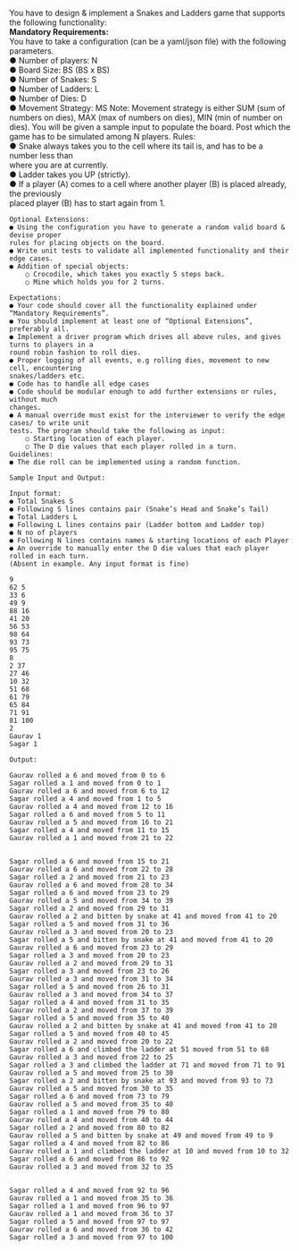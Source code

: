 You have to design & implement a Snakes and Ladders game that supports the following functionality:  
**Mandatory Requirements:**  
You have to take a configuration (can be a yaml/json file) with the following parameters.  
● Number of players: N  
● Board Size: BS (BS x BS)  
● Number of Snakes: S  
● Number of Ladders: L  
● Number of Dies: D  
● Movement Strategy: MS Note: Movement strategy is either SUM (sum of numbers on dies), MAX (max of numbers on dies), MIN (min of number on dies).
You will be given a sample input to populate the board. Post which the game has to be simulated among N players.
Rules:  
● Snake always takes you to the cell where its tail is, and has to be a number less than  
where you are at currently.  
● Ladder takes you UP (strictly).  
● If a player (A) comes to a cell where another player (B) is placed already, the previously  
placed player (B) has to start again from 1.

```
Optional Extensions:
● Using the configuration you have to generate a random valid board & devise proper
rules for placing objects on the board.
● Write unit tests to validate all implemented functionality and their edge cases.
● Addition of special objects:
	○ Crocodile, which takes you exactly 5 steps back.
	○ Mine which holds you for 2 turns.

Expectations:
● Your code should cover all the functionality explained under “Mandatory Requirements”.
● You should implement at least one of “Optional Extensions”, preferably all.
● Implement a driver program which drives all above rules, and gives turns to players in a
round robin fashion to roll dies.
● Proper logging of all events, e.g rolling dies, movement to new cell, encountering
snakes/ladders etc.
● Code has to handle all edge cases
● Code should be modular enough to add further extensions or rules, without much
changes.
● A manual override must exist for the interviewer to verify the edge cases/ to write unit
tests. The program should take the following as input:
	○ Starting location of each player.
	○ The D die values that each player rolled in a turn.
Guidelines:
● The die roll can be implemented using a random function.

Sample Input and Output:

Input format:
● Total Snakes S
● Following S lines contains pair (Snake’s Head and Snake’s Tail)
● Total Ladders L
● Following L lines contains pair (Ladder bottom and Ladder top)
● N no of players
● Following N lines contains names & starting locations of each Player
● An override to manually enter the D die values that each player rolled in each turn.
(Absent in example. Any input format is fine)

9
62 5
33 6
49 9
88 16
41 20
56 53
98 64
93 73
95 75
8
2 37
27 46
10 32
51 68
61 79
65 84
71 91
81 100
2
Gaurav 1
Sagar 1

Output:

Gaurav rolled a 6 and moved from 0 to 6
Sagar rolled a 1 and moved from 0 to 1
Gaurav rolled a 6 and moved from 6 to 12
Sagar rolled a 4 and moved from 1 to 5
Gaurav rolled a 4 and moved from 12 to 16
Sagar rolled a 6 and moved from 5 to 11
Gaurav rolled a 5 and moved from 16 to 21
Sagar rolled a 4 and moved from 11 to 15
Gaurav rolled a 1 and moved from 21 to 22


Sagar rolled a 6 and moved from 15 to 21
Gaurav rolled a 6 and moved from 22 to 28
Sagar rolled a 2 and moved from 21 to 23
Gaurav rolled a 6 and moved from 28 to 34
Sagar rolled a 6 and moved from 23 to 29
Gaurav rolled a 5 and moved from 34 to 39
Sagar rolled a 2 and moved from 29 to 31
Gaurav rolled a 2 and bitten by snake at 41 and moved from 41 to 20
Sagar rolled a 5 and moved from 31 to 36
Gaurav rolled a 3 and moved from 20 to 23
Sagar rolled a 5 and bitten by snake at 41 and moved from 41 to 20
Gaurav rolled a 6 and moved from 23 to 29
Sagar rolled a 3 and moved from 20 to 23
Gaurav rolled a 2 and moved from 29 to 31
Sagar rolled a 3 and moved from 23 to 26
Gaurav rolled a 3 and moved from 31 to 34
Sagar rolled a 5 and moved from 26 to 31
Gaurav rolled a 3 and moved from 34 to 37
Sagar rolled a 4 and moved from 31 to 35
Gaurav rolled a 2 and moved from 37 to 39
Sagar rolled a 5 and moved from 35 to 40
Gaurav rolled a 2 and bitten by snake at 41 and moved from 41 to 20
Sagar rolled a 5 and moved from 40 to 45
Gaurav rolled a 2 and moved from 20 to 22
Sagar rolled a 6 and climbed the ladder at 51 moved from 51 to 68
Gaurav rolled a 3 and moved from 22 to 25
Sagar rolled a 3 and climbed the ladder at 71 and moved from 71 to 91
Gaurav rolled a 5 and moved from 25 to 30
Sagar rolled a 2 and bitten by snake at 93 and moved from 93 to 73
Gaurav rolled a 5 and moved from 30 to 35
Sagar rolled a 6 and moved from 73 to 79
Gaurav rolled a 5 and moved from 35 to 40
Sagar rolled a 1 and moved from 79 to 80
Gaurav rolled a 4 and moved from 40 to 44
Sagar rolled a 2 and moved from 80 to 82
Gaurav rolled a 5 and bitten by snake at 49 and moved from 49 to 9
Sagar rolled a 4 and moved from 82 to 86
Gaurav rolled a 1 and climbed the ladder at 10 and moved from 10 to 32
Sagar rolled a 6 and moved from 86 to 92
Gaurav rolled a 3 and moved from 32 to 35


Sagar rolled a 4 and moved from 92 to 96
Gaurav rolled a 1 and moved from 35 to 36
Sagar rolled a 1 and moved from 96 to 97
Gaurav rolled a 1 and moved from 36 to 37
Sagar rolled a 5 and moved from 97 to 97
Gaurav rolled a 6 and moved from 36 to 42
Sagar rolled a 3 and moved from 97 to 100

```